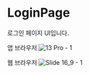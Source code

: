 # LoginPage
로그인 페이지 UI입니다.

앱 브라우저
![13 Pro - 1](https://github.com/JunWooHeo00/LoginPage/assets/129636767/acac7c38-1823-4034-920b-89503b61740b)

웹 브라우저
![Slide 16_9 - 1](https://github.com/JunWooHeo00/LoginPage/assets/129636767/ab850812-d876-4aea-9b95-b2f5f7849a2f)
